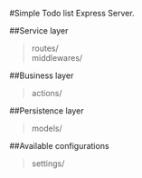#Simple Todo list Express Server.

##Service layer
>routes/  
>middlewares/  

##Business layer
>actions/

##Persistence layer
>models/


##Available configurations
> settings/
